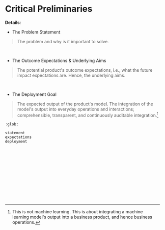 <br>

# Critical Preliminaries

**Details**:

* The Problem Statement

> The problem and why is it important to solve.

<br>

* The Outcome Expectations & Underlying Aims

> The potential product's outcome expectations, i.e., what the future impact expectations are.
> Hence, the underlying aims.


<br>

* The Deployment Goal

> The expected output of the product's model.
> The integration of the model's output into everyday operations and interactions; comprehensible, transparent, and continuously auditable integration.[^deployment]


```{toctree}
:glob:

statement
expectations
deployment
```



<br>
<br>

<br>
<br>

<br>
<br>

<br>
<br>

[^deployment]: This is not machine learning.  This is about integrating a machine learning model's output into a business product, and hence business operations.

<br>
<br>
